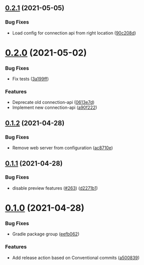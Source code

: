 ## [0.2.1](https://github.com/wuespace/telestion-core/compare/v0.2.0...v0.2.1) (2021-05-05)


### Bug Fixes

* Load config for connection api from right location ([90c208d](https://github.com/wuespace/telestion-core/commit/90c208d03d19cc9772903d762c6475e7a533644c))



# [0.2.0](https://github.com/wuespace/telestion-core/compare/v0.1.2...v0.2.0) (2021-05-02)


### Bug Fixes

* Fix tests ([3a199ff](https://github.com/wuespace/telestion-core/commit/3a199ff586a5ed3f4602baebbf585618cba76c43))


### Features

* Deprecate old connection-api ([0613e7d](https://github.com/wuespace/telestion-core/commit/0613e7de4c0ae45c04cd77028c7cc902c586fde5))
* Implement new connection-api ([a90f222](https://github.com/wuespace/telestion-core/commit/a90f2221430a39c050b117f2a1b28b45e226f593))



## [0.1.2](https://github.com/wuespace/telestion-core/compare/v0.1.1...v0.1.2) (2021-04-28)


### Bug Fixes

* Remove web server from configuration ([ac8710e](https://github.com/wuespace/telestion-core/commit/ac8710e88a35060c356f34833cc17f294824db28))



## [0.1.1](https://github.com/wuespace/telestion-core/compare/v0.1.0...v0.1.1) (2021-04-28)


### Bug Fixes

* disable preview features ([#263](https://github.com/wuespace/telestion-core/issues/263)) ([d2271b1](https://github.com/wuespace/telestion-core/commit/d2271b1a14af48e224c6ac984c39d8d07e18ac07))



# [0.1.0](https://github.com/wuespace/telestion-core/compare/a50083983290ffe80825306bf13e5f932ac86c7f...v0.1.0) (2021-04-28)


### Bug Fixes

* Gradle package group ([eefb062](https://github.com/wuespace/telestion-core/commit/eefb0622531f9794b8efc94638e762be82e8cfd8))


### Features

* Add release action based on Conventional commits ([a500839](https://github.com/wuespace/telestion-core/commit/a50083983290ffe80825306bf13e5f932ac86c7f))



